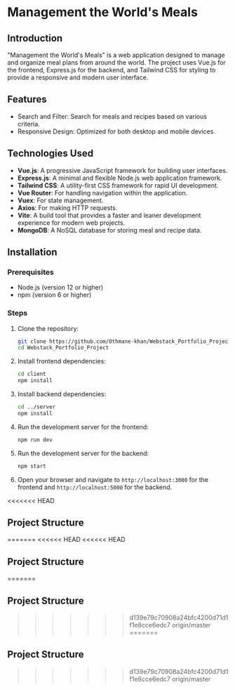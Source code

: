# Management the World's Meals

## Introduction
"Management the World's Meals" is a web application designed to manage and organize meal plans from around the world. 
The project uses Vue.js for the frontend, Express.js for the backend, and Tailwind CSS for styling to provide a responsive and modern user interface.

## Features
- Search and Filter: Search for meals and recipes based on various criteria.
- Responsive Design: Optimized for both desktop and mobile devices.

## Technologies Used
- **Vue.js**: A progressive JavaScript framework for building user interfaces.
- **Express.js**: A minimal and flexible Node.js web application framework.
- **Tailwind CSS**: A utility-first CSS framework for rapid UI development.
- **Vue Router**: For handling navigation within the application.
- **Vuex**: For state management.
- **Axios**: For making HTTP requests.
- **Vite**: A build tool that provides a faster and leaner development experience for modern web projects.
- **MongoDB**: A NoSQL database for storing meal and recipe data.

## Installation

### Prerequisites
- Node.js (version 12 or higher)
- npm (version 6 or higher)

### Steps
1. Clone the repository:
    ```bash
    git clone https://github.com/Othmane-khan/Webstack_Portfolio_Project.git
    cd Webstack_Portfolio_Project
    ```

2. Install frontend dependencies:
    ```bash
    cd client
    npm install
    ```

3. Install backend dependencies:
    ```bash
    cd ../server
    npm install
    ```

4. Run the development server for the frontend:
    ```bash
    npm run dev
    ```

5. Run the development server for the backend:
    ```bash
    npm start
    ```

6. Open your browser and navigate to `http://localhost:3000` for the frontend and `http://localhost:5000` for the backend.

<<<<<<< HEAD
## Project Structure
=======
<<<<<< HEAD
<<<<<< HEAD
## Project Structure
=======
## Project Structure
>>>>>>> d139e79c70908a24bfc4200d71d1f1e8cce6edc7
>>>>>>> origin/master
=======
## Project Structure
>>>>>>> d139e79c70908a24bfc4200d71d1f1e8cce6edc7
>>>>>>> origin/master
